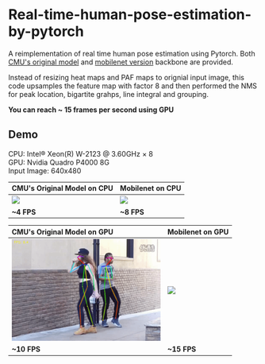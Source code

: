 # Real-time-human-pose-estimation-by-pytorch

A reimplementation of real time human pose estimation using Pytorch. Both [CMU's original model](https://arxiv.org/abs/1611.08050) and [mobilenet version](https://arxiv.org/pdf/1811.12004.pdf) backbone are provided. 

Instead of resizing heat maps and PAF maps to orignial input image, this code upsamples the feature map with factor 8 and then performed the NMS for peak location, bigartite grahps, line integral and grouping. 

**You can reach ~ 15 frames per second using GPU**

## Demo

CPU: Intel® Xeon(R) W-2123 @ 3.60GHz × 8 </br>
GPU: Nvidia Quadro P4000 8G </br>
Input Image: 640x480

| CMU's Original Model on CPU | Mobilenet on CPU |
|:---------|:--------------------|
|<img src="images/CPU_CMU.gif"  width="300">|<img src="images/CPU_Mobilenet.gif"  width="300" >|
| **~4 FPS** | **~8 FPS** |

| CMU's Original Model on GPU | Mobilenet on GPU |
|:---------|:--------------------|
|<img src="images/GPU_CMU.gif"  width="300">|<img src="images/GPU_Mobilenet.gif"  width="300" >|
| **~10 FPS** | **~15 FPS** |

